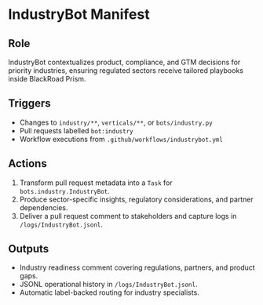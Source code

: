 # IndustryBot Manifest

## Role
IndustryBot contextualizes product, compliance, and GTM decisions for priority industries,
ensuring regulated sectors receive tailored playbooks inside BlackRoad Prism.

## Triggers
- Changes to `industry/**`, `verticals/**`, or `bots/industry.py`
- Pull requests labelled `bot:industry`
- Workflow executions from `.github/workflows/industrybot.yml`

## Actions
1. Transform pull request metadata into a `Task` for `bots.industry.IndustryBot`.
2. Produce sector-specific insights, regulatory considerations, and partner dependencies.
3. Deliver a pull request comment to stakeholders and capture logs in `/logs/IndustryBot.jsonl`.

## Outputs
- Industry readiness comment covering regulations, partners, and product gaps.
- JSONL operational history in `/logs/IndustryBot.jsonl`.
- Automatic label-backed routing for industry specialists.
